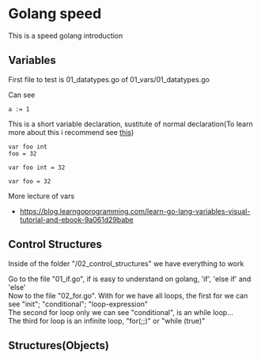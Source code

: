 # Golang speed

This is a speed golang introduction

## Variables

First file to test is 01_datatypes.go of 01_vars/01_datatypes.go

Can see
```
a := 1
```
This is a short variable declaration, sustitute of normal declaration(To learn more about this i recommend see [this](https://blog.learngoprogramming.com/golang-short-variable-declaration-rules-6df88c881ee))
```
var foo int
foo = 32

var foo int = 32

var foo = 32
```

More lecture of vars
* https://blog.learngoprogramming.com/learn-go-lang-variables-visual-tutorial-and-ebook-9a061d29babe


## Control Structures
Inside of the folder "/02_control_structures" we have everything to work

Go to the file "01_if.go", if is easy to understand on golang, 'if', 'else if' and 'else' \
Now to the file "02_for.go". With for we have all loops, the first for we can see "init"; "conditional"; "loop-expression" \
The second for loop only we can see "conditional", is an while loop... \
The third for loop is an infinite loop, "for(;;)" or "while (true)"



## Structures(Objects)





